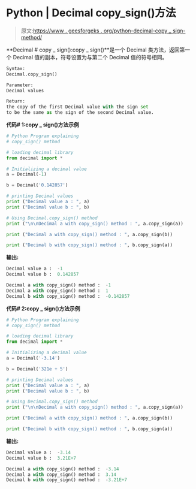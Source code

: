 # Python | Decimal copy_sign()方法

> 原文:[https://www . geesforgeks . org/python-decimal-copy _ sign-method/](https://www.geeksforgeeks.org/python-decimal-copy_sign-method/)

**Decimal # copy _ sign():copy _ sign()**是一个 Decimal 类方法，返回第一个 Decimal 值的副本，符号设置为与第二个 Decimal 值的符号相同。

```py
Syntax: 
Decimal.copy_sign()

Parameter: 
Decimal values

Return: 
the copy of the first Decimal value with the sign set
to be the same as the sign of the second Decimal value.

```

**代码# 1:copy _ sign()方法示例**

```py
# Python Program explaining 
# copy_sign() method

# loading decimal library
from decimal import *

# Initializing a decimal value
a = Decimal(-1)

b = Decimal('0.142857')

# printing Decimal values
print ("Decimal value a : ", a)
print ("Decimal value b : ", b)

# Using Decimal.copy_sign() method
print ("\n\nDecimal a with copy_sign() method : ", a.copy_sign(a))

print ("Decimal a with copy_sign() method : ", a.copy_sign(b))

print ("Decimal b with copy_sign() method : ", b.copy_sign(a))
```

**输出:**

```py
Decimal value a :  -1
Decimal value b :  0.142857

Decimal a with copy_sign() method :  -1
Decimal a with copy_sign() method :  1
Decimal b with copy_sign() method :  -0.142857

```

**代码# 2:copy _ sign()方法示例**

```py
# Python Program explaining 
# copy_sign() method

# loading decimal library
from decimal import *

# Initializing a decimal value
a = Decimal('-3.14')

b = Decimal('321e + 5')

# printing Decimal values
print ("Decimal value a : ", a)
print ("Decimal value b : ", b)

# Using Decimal.copy_sign() method
print ("\n\nDecimal a with copy_sign() method : ", a.copy_sign(a))

print ("Decimal a with copy_sign() method : ", a.copy_sign(b))

print ("Decimal b with copy_sign() method : ", b.copy_sign(a))
```

**输出:**

```py
Decimal value a :  -3.14
Decimal value b :  3.21E+7

Decimal a with copy_sign() method :  -3.14
Decimal a with copy_sign() method :  3.14
Decimal b with copy_sign() method :  -3.21E+7

```